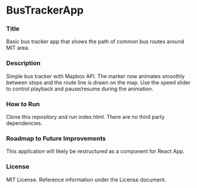 # BusTrackerApp

### Title
Basic bus tracker app that shows the path of common bus routes around MIT area.

### Description
Simple bus tracker with Mapbox API. The marker now animates smoothly
between stops and the route line is drawn on the map. Use the speed
slider to control playback and pause/resume during the animation.

### How to Run

Clone this repository and run index.html. There are no third party dependencies.

### Roadmap to Future Improvements
This application will likely be restructured as a component for React App.

### License

MIT License. Reference information under the License document.
